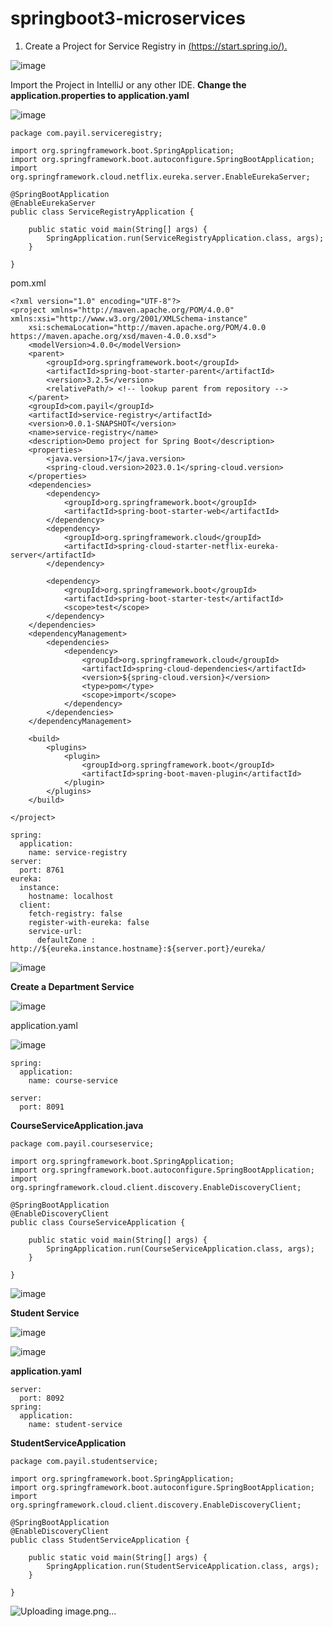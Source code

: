 # springboot3-microservices


1. Create a Project for Service Registry in [(https://start.spring.io/).](https://start.spring.io/)

![image](https://github.com/sridhar462/springboot3-microservices/assets/8515080/3c416ee2-b55e-4520-aea7-cc9bff97eee7)

Import the Project in IntelliJ or any other IDE.
**Change the application.properties to application.yaml**

![image](https://github.com/sridhar462/springboot3-microservices/assets/8515080/9f0caeb2-a2df-496c-ba25-687cd122d884)


```
package com.payil.serviceregistry;

import org.springframework.boot.SpringApplication;
import org.springframework.boot.autoconfigure.SpringBootApplication;
import org.springframework.cloud.netflix.eureka.server.EnableEurekaServer;

@SpringBootApplication
@EnableEurekaServer
public class ServiceRegistryApplication {

	public static void main(String[] args) {
		SpringApplication.run(ServiceRegistryApplication.class, args);
	}

}

```


pom.xml

```
<?xml version="1.0" encoding="UTF-8"?>
<project xmlns="http://maven.apache.org/POM/4.0.0" xmlns:xsi="http://www.w3.org/2001/XMLSchema-instance"
	xsi:schemaLocation="http://maven.apache.org/POM/4.0.0 https://maven.apache.org/xsd/maven-4.0.0.xsd">
	<modelVersion>4.0.0</modelVersion>
	<parent>
		<groupId>org.springframework.boot</groupId>
		<artifactId>spring-boot-starter-parent</artifactId>
		<version>3.2.5</version>
		<relativePath/> <!-- lookup parent from repository -->
	</parent>
	<groupId>com.payil</groupId>
	<artifactId>service-registry</artifactId>
	<version>0.0.1-SNAPSHOT</version>
	<name>service-registry</name>
	<description>Demo project for Spring Boot</description>
	<properties>
		<java.version>17</java.version>
		<spring-cloud.version>2023.0.1</spring-cloud.version>
	</properties>
	<dependencies>
		<dependency>
			<groupId>org.springframework.boot</groupId>
			<artifactId>spring-boot-starter-web</artifactId>
		</dependency>
		<dependency>
			<groupId>org.springframework.cloud</groupId>
			<artifactId>spring-cloud-starter-netflix-eureka-server</artifactId>
		</dependency>

		<dependency>
			<groupId>org.springframework.boot</groupId>
			<artifactId>spring-boot-starter-test</artifactId>
			<scope>test</scope>
		</dependency>
	</dependencies>
	<dependencyManagement>
		<dependencies>
			<dependency>
				<groupId>org.springframework.cloud</groupId>
				<artifactId>spring-cloud-dependencies</artifactId>
				<version>${spring-cloud.version}</version>
				<type>pom</type>
				<scope>import</scope>
			</dependency>
		</dependencies>
	</dependencyManagement>

	<build>
		<plugins>
			<plugin>
				<groupId>org.springframework.boot</groupId>
				<artifactId>spring-boot-maven-plugin</artifactId>
			</plugin>
		</plugins>
	</build>

</project>
```
```
spring:
  application:
    name: service-registry
server:
  port: 8761
eureka:
  instance:
    hostname: localhost
  client:
    fetch-registry: false
    register-with-eureka: false
    service-url:
      defaultZone : http://${eureka.instance.hostname}:${server.port}/eureka/

```

![image](https://github.com/sridhar462/springboot3-microservices/assets/8515080/fa6963dc-2e34-44dd-92f1-f74c54c3df90)


**Create a Department Service**

![image](https://github.com/sridhar462/springboot3-microservices/assets/8515080/3430faac-170d-4386-b676-f9f020214e0e)


application.yaml

![image](https://github.com/sridhar462/springboot3-microservices/assets/8515080/6d7e6443-6c34-484c-9988-d0fc8a4913f1)

```
spring:
  application:
    name: course-service

server:
  port: 8091
```

**CourseServiceApplication.java**
```
package com.payil.courseservice;

import org.springframework.boot.SpringApplication;
import org.springframework.boot.autoconfigure.SpringBootApplication;
import org.springframework.cloud.client.discovery.EnableDiscoveryClient;

@SpringBootApplication
@EnableDiscoveryClient
public class CourseServiceApplication {

	public static void main(String[] args) {
		SpringApplication.run(CourseServiceApplication.class, args);
	}

}
```


![image](https://github.com/sridhar462/springboot3-microservices/assets/8515080/5bcdeccb-d612-44e6-8c2a-d974727a1a42)

**Student Service**

![image](https://github.com/sridhar462/springboot3-microservices/assets/8515080/1a332a6a-0f9f-49ed-ade3-2ded4af69eb5)


![image](https://github.com/sridhar462/springboot3-microservices/assets/8515080/5d816c90-c256-446d-8bf8-4c8ef3183e98)


**application.yaml**

```
server:
  port: 8092
spring:
  application:
    name: student-service

```

**StudentServiceApplication**
```
package com.payil.studentservice;

import org.springframework.boot.SpringApplication;
import org.springframework.boot.autoconfigure.SpringBootApplication;
import org.springframework.cloud.client.discovery.EnableDiscoveryClient;

@SpringBootApplication
@EnableDiscoveryClient
public class StudentServiceApplication {

	public static void main(String[] args) {
		SpringApplication.run(StudentServiceApplication.class, args);
	}

}

```

![Uploading image.png…]()


